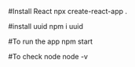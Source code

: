 #Install React
npx create-react-app .

#install uuid
npm i uuid 

#To run the app
npm start

#To check node
node -v